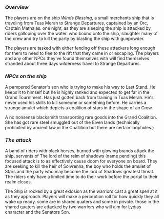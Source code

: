 ### *Overview*

The players are on the ship *Winds Blessing*, a small merchants ship that is traveling from Tuas Merah to Strange Departures, captained by an Orc, Captain Mathaias. one night, as they are sleeping the ship is attacked by riders galloping over the water. who bound onto the ship, slaughter many of the crew and try to kill the party by blasting the ship with gunpowder. 

The players are tasked with either fending off these attackers long enough for them to need to flee to the rift that they came in or escaping. The players and any other NPCs they've found themselves with will find themselves stranded about three days wilderness travel to Strange Departures. 

### *NPCs on the ship*

A pampered Senator's son who is trying to make his way to Last Stand. He keeps it to himself but he is highly ranked and expected to get far in the Grand Tourniment. Has just gotten back from training in Tuas Merah. He's never used his skills to kill someone or something before. He carries a strange amulet which depicts a coalition of stars in the shape of an Crow. 

A no nonsense blacksmith transporting rare goods into the Grand Coalition. She has got rare steel smuggled out of the Elven lands (technically prohibited by ancient law in the Coallition but there are certain loopholes.)

### *The attack*

A band of riders with black horses, burned with glowing brands attack the ship, servents of The lord of the relm of shadows (name pending) this focused attack is to as effectively cause doom for everyone on board. They are seeking to kill the heir of Solvrenna, the boy who holds the amulet of Stars and the party who may become the lord of Shadows greatest threat. The riders only have a limited time to do their work before the portal to their realm closes.

The Ship is rocked by a great exlosion as the warriors cast a great spell at it as they approach. Players will make a perception roll for how quickly they all wake up ready. some are in shared quaters and some in private. those in the shared quaters are attacked by two warriors who will aim for Lydias character and the Senators Son. 

